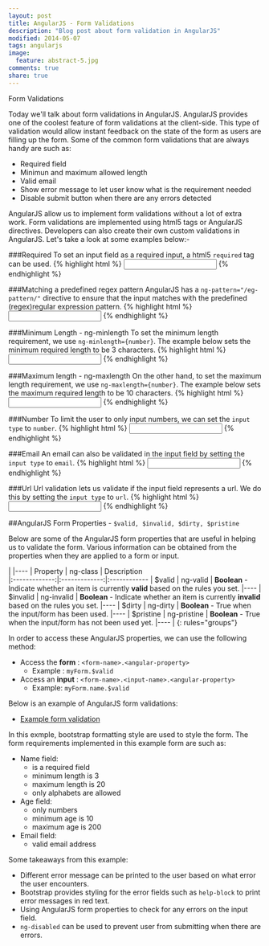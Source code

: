 ```yaml
---
layout: post
title: AngularJS - Form Validations
description: "Blog post about form validation in AngularJS"
modified: 2014-05-07
tags: angularjs 
image:
  feature: abstract-5.jpg
comments: true
share: true
---
```


Form Validations

Today we'll talk about form validations in AngularJS. AngularJS provides one of the coolest feature of form validations at the client-side. This type of validation would allow instant feedback on the state of the form as users are filling up the form. Some of the common form validations that are always handy are such as:

* Required field
* Minimun and maximum allowed length
* Valid email
* Show error message to let user know what is the requirement needed
* Disable submit button when there are any errors detected

AngularJS allow us to implement form validations without a lot of extra work. Form validations are implemented using html5 tags or AngularJS directives. Developers can also create their own custom validations in AngularJS. Let's take a look at some examples below:-

###Required
To set an input field as a required input, a html5 `required` tag can be used.
{% highlight html %}
<input type="text" required>
{% endhighlight %}

###Matching a predefined regex pattern
AngularJS has a `ng-pattern="/eg-pattern/"` directive to ensure that the input matches with the predefined (regex)regular expression pattern.
{% highlight html %}
<input type="text" ng-pattern="/^[a-zA-Z]+$/">
{% endhighlight %}

###Minimum Length - ng-minlength
To set the minimum length requirement, we use `ng-minlength={number}`. The example below sets the minimum required length to be 3 characters.
{% highlight html %}
<input type="text" ng-minlength=3>
{% endhighlight %}

###Maximum length - ng-maxlength
On the other hand, to set the maximum length requirement, we use `ng-maxlength={number}`. The example below sets the maximum required length to be 10 characters.
{% highlight html %}
<input type="text" ng-maxlength=10>
{% endhighlight %}

###Number
To limit the user to only input numbers, we can set the `input type` to `number`.
{% highlight html %}
<input type="number" name="age" ng-model="user.age">
{% endhighlight %}

###Email
An email can also be validated in the input field by setting the `input type` to `email`.
{% highlight html %}
<input type="email" name="email" ng-model="user.email">
{% endhighlight %}

###Url 
Url validation lets us validate if the input field represents a url. We do this by setting the `input type` to `url`.
{% highlight html %}
<input type="url" name="homeurl" ng-model="user.twitter_url">
{% endhighlight %}


##AngularJS Form Properties - `$valid, $invalid, $dirty, $pristine`

Below are some of the AngularJS form properties that are useful in helping us to validate the form. Various information can be obtained from the properties when they are applied to a form or input.

|
|----
| Property      | ng-class      | Description  
|:-------------:|:-------------:|:------------
| $valid        | ng-valid      | **Boolean** - Indicate whether an item is currently **valid** based on the rules you set.
|----
| $invalid      | ng-invalid    | **Boolean** - Indicate whether an item is currently **invalid** based on the rules you set.
|----
| $dirty        | ng-dirty      | **Boolean** - True when the input/form has been used.
|----
| $pristine     | ng-pristine   | **Boolean** - True when the input/form has not been used yet.
|----
| 
{: rules="groups"}

In order to access these AngularJS properties, we can use the following method:

* Access the **form** : `<form-name>.<angular-property>`
  * Example : `myForm.$valid`
* Access an **input** : `<form-name>.<input-name>.<angular-property>`
  * Example: `myForm.name.$valid`

Below is an example of AngularJS form validations:

* [Example form validation](http://plnkr.co/edit/ipYf2T1cvMgxmAEYwJg8?p=preview)

In this exmple, bootstrap formatting style are used to style the form. The form requirements implemented in this example form are such as:

* Name field:
  * is a required field
  * minimum length is 3
  * maximum length is 20
  * only alphabets are allowed 
* Age field:
  * only numbers
  * minimum age is 10
  * maximum age is 200
* Email field:
  * valid email address 

Some takeaways from this example:

* Different error message can be printed to the user based on what error the user encounters.
* Bootstrap provides styling for the error fields such as `help-block` to print error messages in red text.
* Using AngularJS form properties to check for any errors on the input field.
* `ng-disabled` can be used to prevent user from submitting when there are errors.


